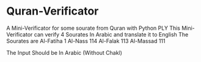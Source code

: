 # Quran-Verificator
A Mini-Verificator for some sourate from Quran with Python PLY
This Mini-Verificator can verify 4 Sourates In Arabic and translate it to English
The Sourates are 
Al-Fatiha 1
Al-Nass 114
Al-Falak 113
Al-Massad 111

The Input Should be In Arabic (Without Chakl)

